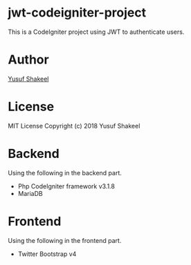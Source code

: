 # jwt-codeigniter-project
This is a CodeIgniter project using JWT to authenticate users.

# Author

[Yusuf Shakeel](https://github.com/yusufshakeel)

# License

MIT License Copyright (c) 2018 Yusuf Shakeel

# Backend

Using the following in the backend part.

* Php CodeIgniter framework v3.1.8
* MariaDB

# Frontend

Using the following in the frontend part.

* Twitter Bootstrap v4